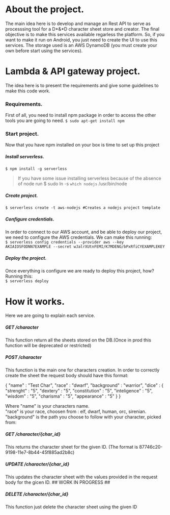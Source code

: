 # About the project.

The main idea here is to develop and manage an Rest API to serve as processsing tool for a D*&*D character sheet store and creator. The final objective is to make this services available regarless the platform. So, if you want to make it run on Android, you just need to create the UI to use this services.
The storage used is an AWS DynamoDB (you must create your own before start using the services).

# Lambda & API gateway project.

The idea here is to present the requirements and give some guidelines to make this code work.

### Requirements.

First of all, you need to install npm package in order to access the other tools you are going to need.
`$ sudo apt-get install npm`

### Start project.

Now that you have  npm installed on your box is time to set up this project

##### Install serverless.
`$ npm install -g serverless`

> If you have some issue installing serverless because of the absence of node run  $ sudo ln -s `which nodejs` /usr/bin/node

##### Create project.
`$ serverless create -t aws-nodejs #Creates a nodejs project template`
##### Configure credentials.
In order to connect to our AWS account, and be able to deploy our project, we need to configure the AWS credentials. We can make this running:  
`$ serverless config credentials --provider aws --key AKIAIOSFODNN7EXAMPLE --secret wJalrXUtnFEMI/K7MDENG/bPxRfiCYEXAMPLEKEY`
##### Deploy the project.
Once everything is configure we are ready to deploy this project, how? Running this:  
`$ serverless deploy`


# How it works.

Here we are going to explain each service.

##### GET     /character
This function return all the sheets stored on the DB.(Once in prod this function will be deprecated or restricted)

##### POST    /character
This function is the main one for characters creation. In order to correctly create the sheet the request body should have this format:

  {
    "name" : "Test Char",
    "race" : "dwarf",
    "background" : "warrior",
    "dice" : {
      "strenght" : "5",
      "dextery" : "5",
      "constitution" : "5",
      "inteligence" : "5",
      "wisdom" : "5",
      "charisma" : "5",
      "appearance" : "5"
    }
  }

Where
  "name" is your characters name.  
  "race" is your race, choosen from : elf, dwarf, human, orc, sirenian.  
  "background" is the path you choose to follow with your character, picked from:  

##### GET     /character/{char_id}
This returns the character sheet for the given ID. (The format is 87746c20-9198-11e7-8b44-45f885ad2b8c)

##### UPDATE  /character/{char_id}
This updates the character sheet with the values provided in the request body for the gicen ID. ## WORK IN PROGRESS ##

##### DELETE  /character/{char_id}
This function just delete the character sheet using the given ID
